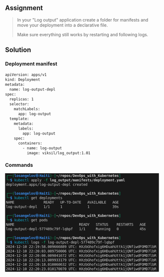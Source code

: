 ## Assignment

> 
> In your "Log output" application create a folder for manifests and move your deployment into a declarative file.
> 
> Make sure everything still works by restarting and following logs.

## Solution

### Deployment manifest

```
apiVersion: apps/v1
kind: Deployment
metadata:
  name: log-output-depl
spec:
  replicas: 1
  selector:
    matchLabels:
      app: log-output
  template:
    metadata:
      labels:
        app: log-output
    spec:
      containers:
        - name: log-output
          image: viksil/log_output:1.01
```


### Commands

![Deployment for Exercise 1.03](https://raw.githubusercontent.com/VikSil/DevOps_with_Kubernetes/refs/heads/trunk/Part1/Exercise_1.03/Exercise_1.03.png)
